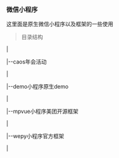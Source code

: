 ### 微信小程序

这里面是原生微信小程序以及框架的一些使用

> 目录结构

|

|--caos年会活动

|

|--demo小程序原生demo

|

|--mpvue小程序美团开源框架

|

|--wepy小程序官方框架

|